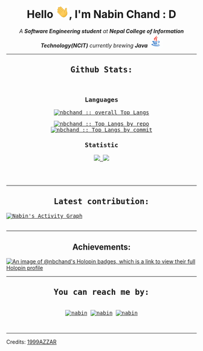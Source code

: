 <div align="center">
<h1 align="center">Hello <img width="35" src="https://github.com/nbchand/nbchand/blob/main/resources/img/waving.gif">, I'm Nabin Chand : D</h1>
<p align="center"><i>A <b>Software Engineering student</b> at <b>Nepal College of Information Technology(NCIT)</b> currently brewing <b>Java</b> <img width="35" src="https://github.com/nbchand/nbchand/blob/main/resources/img/java.gif">
</i></p>
</div><hr>
  <div>
  <samp>
    <h2 align="center"> Github Stats: </h2>
      <br/>

  <summary><h3 align="center">Languages</h3></summary>
            <p align="center">
        <a href="https://github.com/nbchand/">
          <img src="https://github-readme-stats.vercel.app/api/top-langs/?username=nbchand&langs_count=6&theme=gruvbox&layout=compact&hide_border=true"
          alt="nbchand :: overall Top Langs " /></a>
      </p>
        <p align="center">
          <a href="https://github.com/nbchand/">
          <img width="45%" src="https://github-profile-summary-cards.vercel.app/api/cards/repos-per-language?username=nbchand&theme=gruvbox&layout=compact&hide_border=true"
          alt="nbchand :: Top Langs by repo" />
          <img width="45%" src="https://github-profile-summary-cards.vercel.app/api/cards/most-commit-language?username=nbchand&theme=gruvbox&layout=compact&hide_border=true"
          alt="nbchand :: Top Langs by commit" />
          </a>
        </p>

  <summary><h3 align="center">Statistic</h3></summary>
        <p align="center">
          <a href="https://github.com/nbchand/">
          <img width="49.5%" src="https://github-readme-stats.vercel.app/api?username=nbchand&show_icons=true&theme=gruvbox&hide_border=true" />
          <img width="49.5%" src="https://github-readme-streak-stats.herokuapp.com/?user=nbchand&theme=gruvbox&hide_border=true" />
          </a>
       </p>
     <br>
     </samp>
  </div>

<div>
  <samp>
  <br/><hr>
  <h2 align="center"> Latest contribution: </h2>
<a href="https://github.com/ashutosh00710/github-readme-activity-graph">
  <img alt="Nabin's Activity Graph" src="https://github-readme-activity-graph.cyclic.app/graph?username=nbchand&theme=github-compact&hide_border=true" /></a>
  </samp>
</div><br/><hr>

<div>
  <h2 align="center"> Achievements: </h2>

[![An image of @nbchand's Holopin badges, which is a link to view their full Holopin profile](https://holopin.me/nbchand)](https://holopin.io/@nbchand)

</div>

<hr>
<div>
  <samp>
    <h2 align="center">You can reach me by:</h2>
    <p align="center">
      <br/>
      <a href="https://www.linkedin.com/in/nbchand/" target="blank"><img align="center"
         src="https://img.shields.io/badge/linkedin-%231DA1F2.svg?style=for-the-badge&logo=linkedin&logoColor=white"
         alt="nabin" height="30"/></a>
      <a href="https://fb.com/nab1n" target="blank"><img align="center"
         src="https://img.shields.io/badge/facebook-4267B2.svg?style=for-the-badge&logo=facebook&logoColor=white"
         alt="nabin" height="30"/></a>
      <a href="mailto:narenchand02@gmail.com" target="blank"><img align="center"
         src="https://img.shields.io/badge/gmail-EA4335.svg?style=for-the-badge&logo=gmail&logoColor=white"
         alt="nabin" height="30"/></a>
    </p>
  </samp>
</div><br/>

---

Credits: [1999AZZAR](https://github.com/1999AZZAR)
